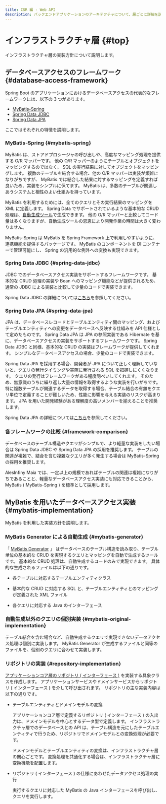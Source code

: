 ```yaml
---
title: CSR 編 - Web API
description: バックエンドアプリケーションのアーキテクチャについて、層ごとに詳細を説明します。
---
```


# インフラストラクチャ層 {#top}

インフラストラクチャ層の実装方針について説明します。

## データベースアクセスのフレームワーク {#database-access-framework}

Spring Boot のアプリケーションにおけるデータベースアクセスの代表的なフレームワークには、以下の 3 つがあります。

- [MyBatis-Spring](#mybatis-spring)
- [Spring Data JDBC](#spring-data-jdbc)
- [Spring Data JPA](#spring-data-jpa)

ここではそれぞれの特徴を説明します。

### MyBatis-Spring {#mybatis-spring}

MyBatis は、ストアドプロシージャの呼び出しや、高度なマッピング処理を提供する O/R マッパーです。
他の O/R マッパーのようにテーブルとオブジェクトをマッピングするのではなく、 SQL の実行結果に対してオブジェクトをマッピングします。
複数のテーブルを結合する場合、他の O/R マッパーは実装が煩雑になりがちですが、 MyBatis では結合した結果に対するマッピングを定義すれば良いため、実装をシンプルに保てます。
MyBatis は、多数のテーブルが関連しあうシステムと相性のよい仕組みを持っています。

MyBatis を利用するためには、全てのクエリとその実行結果のマッピングを XML に定義します。
Spring Data でサポートされているような基本的な CRUD 処理は、[自動生成ツール](https://mybatis.org/generator/)で生成できます。
他の O/R マッパーと比較してコード量は多くなりますが、自動生成ツールの恩恵により開発作業の時間は大きく変わりません。

MyBatis-Spring は MyBatis を Spring Framework 上で利用しやすいように、連携機能を提供するパッケージです。
MyBatis のコンポーネントを DI コンテナーで管理可能にし、 Spring の汎用的な例外への変換も実現できます。

### Spring Data JDBC {#spring-data-jdbc}

JDBC でのデータベースアクセス実装をサポートするフレームワークです。
基本的な CRUD 処理の実装や Bean へのマッピング機能などが提供されるため、通常の JDBC による実装と比較して少量のコードで実装できます。

Spring Data JDBC の詳細については[こちら](https://spring.pleiades.io/projects/spring-data-jdbc)を参照してください。

### Spring Data JPA {#spring-data-jpa}

JPA は、データベースレコードとテーブルエンティティ間のマッピング、およびテーブルエンティティへの変更をデータベースへ反映する仕組みを API 仕様として定めたものです。
Spring Data JPA は JPA の参照実装である Hibernate を基に、データベースアクセスの実装をサポートするフレームワークです。
Spring Data JDBC と同様、基本的な CRUD の実装はフレームワークが提供してくれます。
シンプルなデータベースアクセスの場合、少量のコードで実装できます。

Spring Data JPA を採用する場合、開発者が JPA について正しく理解していないと、クエリの発行タイミングや実際に発行される SQL を把握しにくくなります。
クエリの発行はフレームワークがある程度隠ぺいしてくれます。
そのため、無意識のうちに繰り返し大量の情報を取得するような実装を行いがちです。
特に複数テーブルが関連するデータを取得する場合、テーブル結合の有無をクエリ単位で定義することが難しいため、性能に影響を与える実装のリスクが高まります。
JPA を用いた開発経験がある理解度の高いメンバーを揃えることを推奨します。

Spring Data JPA の詳細については[こちら](https://spring.pleiades.io/projects/spring-data-jpa)を参照してください。

### 各フレームワークの比較 {#framework-comparison}

データベースのテーブル構造やクエリがシンプルで、より軽量な実装をしたい場合は Spring Data JDBC や Spring Data JPA の採用を推奨します。
テーブルの関連が複雑で、結合を含む複雑なクエリが多く発生する場合は MyBatis-Spring の採用を推奨します。

AlesInfiny Maia では、一定以上の規模であればテーブルの関連は複雑になりがちであることと、軽量なデータベースアクセス実装にも対応できることから、 MyBatis ( MyBatis-Spring ) を標準として採用します。

## MyBatis を用いたデータベースアクセス実装 {#mybatis-implementation}

MyBatis を利用した実装方針を説明します。

### MyBatis Generator による自動生成 {#mybatis-generator}

「 [MyBatis Generator](https://mybatis.org/generator/) 」 はデータベースのテーブル構造を読み取り、テーブル単位の基本的な CRUD を実現するクエリとマッピングを自動で生成するツールです。
基本的な CRUD 処理は、自動生成するコードのみで実現できます。
具体的な生成されるファイルは以下の通りです。

- 各テーブルに対応するテーブルエンティティクラス

- 基本的な CRUD に対応する SQL と、テーブルエンティティとのマッピングが定義された XML ファイル

- 各クエリに対応する Java のインターフェース

### 自動生成以外のクエリの個別実装 {#mybatis-original-implementation}

テーブル結合を含む場合など、自動生成するクエリで実現できないデータアクセス処理は個別に実装します。
MyBatis Generator が生成するファイルと同等のファイルを、個別のクエリに合わせて実装します。

### リポジトリの実装 {#repository-implementation}

[アプリケーションコア層のリポジトリ ( インターフェース )](../csr-architecture-overview.md#application-core) を実装する具象クラスを作成します。
アプリケーションサービスやドメインサービスからリポジトリ ( インターフェース ) を介して呼び出されます。
リポジトリの主な実装内容は以下の通りです。

- テーブルエンティティとドメインモデルの変換

    アプリケーションコア層で定義するリポジトリ ( インターフェース ) の入出力は、ドメインモデルを中心とするデータ型で定義します。
    インフラストラクチャ層でのデータベースとの API は、テーブル構造を元にしたテーブルエンティティで行うため、リポジトリでドメインモデルとの変換処理が必要です。

    ドメインモデルとテーブルエンティティの変換は、インフラストラクチャ層の関心ごとです。
    変換処理を共通化する場合は、インフラストラクチャ層に変換機能を配置します。

- リポジトリ ( インターフェース ) の仕様にあわせたデータアクセス処理の実行

    実行するクエリに対応した MyBatis の Java インターフェースを呼び出し、クエリを実行します。
